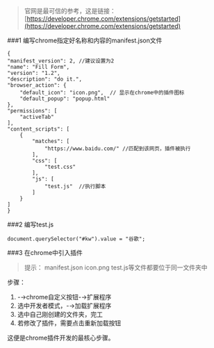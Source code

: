 >官网是最可信的参考，这是链接：[https://developer.chrome.com/extensions/getstarted](https://developer.chrome.com/extensions/getstarted)

###1 编写chrome指定好名称和内容的manifest.json文件

	{
    "manifest_version": 2, //建议设置为2
    "name": "Fill Form",
    "version": "1.2",
    "description": "do it.",
    "browser_action": {
        "default_icon": "icon.png",  // 显示在chrome中的插件图标
        "default_popup": "popup.html"
    },
    "permissions": [
    	"activeTab"
    ],
    "content_scripts": [
        {
            "matches": [
                "https://www.baidu.com/" //匹配到该网页，插件被执行
            ],
            "css": [
                "test.css"
            ],
            "js": [
                "test.js"  //执行脚本
            ]
        }
    ]
	}

###2 编写test.js

	document.querySelector("#kw").value = "谷歌";
    
###3 在chrome中引入插件
>提示： manifest.json icon.png test.js等文件都要位于同一文件夹中

步骤：
1. -→chrome自定义按钮-→扩展程序
2. 选中开发者模式，-→加载扩展程序
3. 选中自己刚创建的文件夹，完工
4. 若修改了插件，需要点击重新加载按钮

这便是chrome插件开发的最核心步骤。


